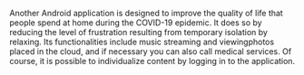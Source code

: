 Another Android application is designed to improve the quality of life that people spend at home during the COVID-19 epidemic.
It does so by reducing the level of frustration resulting from temporary isolation by relaxing. Its functionalities include music 
streaming and viewingphotos placed in the cloud, and if necessary you can also call medical services. Of course, it is possible 
to individualize content by logging in to the application.
